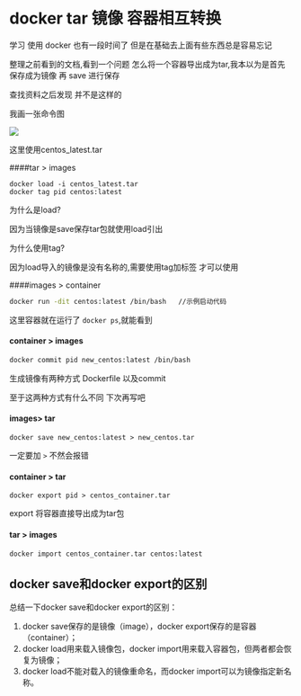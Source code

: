 # docker tar 镜像 容器相互转换

学习 使用 docker 也有一段时间了 但是在基础去上面有些东西总是容易忘记

整理之前看到的文档,看到一个问题 怎么将一个容器导出成为tar,我本以为是首先 保存成为镜像 再 save 进行保存 

查找资料之后发现 并不是这样的

我画一张命令图

![](http://on7r0tqgu.bkt.clouddn.com/FgWq6TEi5TtkWouzK035xvTzu2ZT.png)

这里使用centos_latest.tar

####tar > images

```
docker load -i centos_latest.tar   
docker tag pid centos:latest
```

为什么是load? 

因为当镜像是save保存tar包就使用load引出

为什么使用tag?

因为load导入的镜像是没有名称的,需要使用tag加标签 才可以使用

####images > container

```bash
docker run -dit centos:latest /bin/bash   //示例启动代码
```

这里容器就在运行了 `docker ps`,就能看到

#### container > images

```bash
docker commit pid new_centos:latest /bin/bash
```

生成镜像有两种方式 Dockerfile 以及commit

至于这两种方式有什么不同 下次再写吧

#### images> tar

```
docker save new_centos:latest > new_centos.tar
```

一定要加 `>` 不然会报错

#### container > tar

```
docker export pid > centos_container.tar
```

export 将容器直接导出成为tar包

#### tar > images

```bash
docker import centos_container.tar centos:latest
```

## docker save和docker export的区别

总结一下docker save和docker export的区别：

1. docker save保存的是镜像（image），docker export保存的是容器（container）；
2. docker load用来载入镜像包，docker import用来载入容器包，但两者都会恢复为镜像；
3. docker load不能对载入的镜像重命名，而docker import可以为镜像指定新名称。

